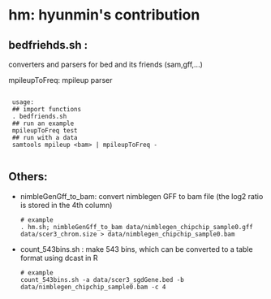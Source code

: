 hm: hyunmin's contribution
==



bedfriehds.sh : 
---
converters and parsers for bed and its friends (sam,gff,...) 

mpileupToFreq: mpileup parser
 ```
  
  usage: 
  ## import functions
  . bedfriends.sh
  ## run an example
  mpileupToFreq test
  ## run with a data
  samtools mpileup <bam> | mpileupToFreq -
  
 ```
Others:
---
  * nimbleGenGff_to_bam: convert nimblegen GFF to bam file (the log2 ratio is stored in the 4th column)
	```
	# example 
	. hm.sh; nimbleGenGff_to_bam data/nimblegen_chipchip_sample0.gff data/scer3_chrom.size > data/nimblegen_chipchip_sample0.bam
	```

  * count_543bins.sh : make 543 bins, which can be converted to a table format using dcast in R
	```
	# example
	count_543bins.sh -a data/scer3_sgdGene.bed -b data/nimblegen_chipchip_sample0.bam -c 4
	```



